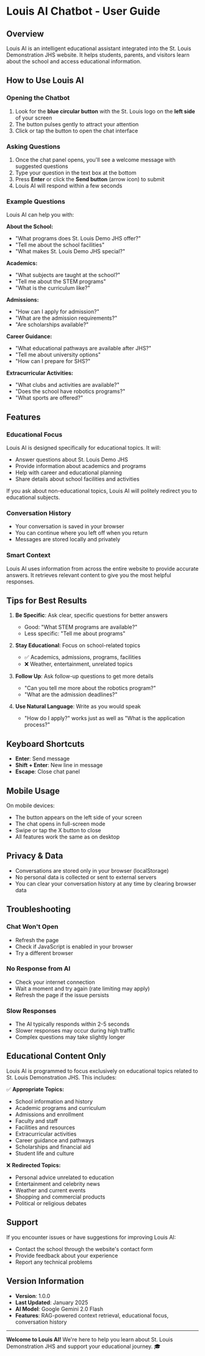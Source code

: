# Louis AI Chatbot - User Guide

## Overview

Louis AI is an intelligent educational assistant integrated into the St. Louis Demonstration JHS website. It helps students, parents, and visitors learn about the school and access educational information.

## How to Use Louis AI

### Opening the Chatbot

1. Look for the **blue circular button** with the St. Louis logo on the **left side** of your screen
2. The button pulses gently to attract your attention
3. Click or tap the button to open the chat interface

### Asking Questions

1. Once the chat panel opens, you'll see a welcome message with suggested questions
2. Type your question in the text box at the bottom
3. Press **Enter** or click the **Send button** (arrow icon) to submit
4. Louis AI will respond within a few seconds

### Example Questions

Louis AI can help you with:

**About the School:**
- "What programs does St. Louis Demo JHS offer?"
- "Tell me about the school facilities"
- "What makes St. Louis Demo JHS special?"

**Academics:**
- "What subjects are taught at the school?"
- "Tell me about the STEM programs"
- "What is the curriculum like?"

**Admissions:**
- "How can I apply for admission?"
- "What are the admission requirements?"
- "Are scholarships available?"

**Career Guidance:**
- "What educational pathways are available after JHS?"
- "Tell me about university options"
- "How can I prepare for SHS?"

**Extracurricular Activities:**
- "What clubs and activities are available?"
- "Does the school have robotics programs?"
- "What sports are offered?"

## Features

### Educational Focus

Louis AI is designed specifically for educational topics. It will:
- Answer questions about St. Louis Demo JHS
- Provide information about academics and programs
- Help with career and educational planning
- Share details about school facilities and activities

If you ask about non-educational topics, Louis AI will politely redirect you to educational subjects.

### Conversation History

- Your conversation is saved in your browser
- You can continue where you left off when you return
- Messages are stored locally and privately

### Smart Context

Louis AI uses information from across the entire website to provide accurate answers. It retrieves relevant content to give you the most helpful responses.

## Tips for Best Results

1. **Be Specific**: Ask clear, specific questions for better answers
   - Good: "What STEM programs are available?"
   - Less specific: "Tell me about programs"

2. **Stay Educational**: Focus on school-related topics
   - ✅ Academics, admissions, programs, facilities
   - ❌ Weather, entertainment, unrelated topics

3. **Follow Up**: Ask follow-up questions to get more details
   - "Can you tell me more about the robotics program?"
   - "What are the admission deadlines?"

4. **Use Natural Language**: Write as you would speak
   - "How do I apply?" works just as well as "What is the application process?"

## Keyboard Shortcuts

- **Enter**: Send message
- **Shift + Enter**: New line in message
- **Escape**: Close chat panel

## Mobile Usage

On mobile devices:
- The button appears on the left side of your screen
- The chat opens in full-screen mode
- Swipe or tap the X button to close
- All features work the same as on desktop

## Privacy & Data

- Conversations are stored only in your browser (localStorage)
- No personal data is collected or sent to external servers
- You can clear your conversation history at any time by clearing browser data

## Troubleshooting

### Chat Won't Open
- Refresh the page
- Check if JavaScript is enabled in your browser
- Try a different browser

### No Response from AI
- Check your internet connection
- Wait a moment and try again (rate limiting may apply)
- Refresh the page if the issue persists

### Slow Responses
- The AI typically responds within 2-5 seconds
- Slower responses may occur during high traffic
- Complex questions may take slightly longer

## Educational Content Only

Louis AI is programmed to focus exclusively on educational topics related to St. Louis Demonstration JHS. This includes:

✅ **Appropriate Topics:**
- School information and history
- Academic programs and curriculum
- Admissions and enrollment
- Faculty and staff
- Facilities and resources
- Extracurricular activities
- Career guidance and pathways
- Scholarships and financial aid
- Student life and culture

❌ **Redirected Topics:**
- Personal advice unrelated to education
- Entertainment and celebrity news
- Weather and current events
- Shopping and commercial products
- Political or religious debates

## Support

If you encounter issues or have suggestions for improving Louis AI:
- Contact the school through the website's contact form
- Provide feedback about your experience
- Report any technical problems

## Version Information

- **Version**: 1.0.0
- **Last Updated**: January 2025
- **AI Model**: Google Gemini 2.0 Flash
- **Features**: RAG-powered context retrieval, educational focus, conversation history

---

**Welcome to Louis AI!** We're here to help you learn about St. Louis Demonstration JHS and support your educational journey. 🎓
